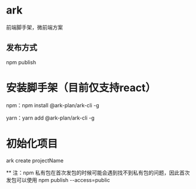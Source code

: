# ark
前端脚手架，微前端方案

## 发布方式
   npm publish
   

# 安装脚手架（目前仅支持react）

npm：npm install @ark-plan/ark-cli -g

yarn：yarn add @ark-plan/ark-cli -g

# 初始化项目

ark create projectName



** 注：npm 私有包在首次发包的时候可能会遇到找不到私有包的问题，因此首次发包可以使用 
   npm publish --access=public
